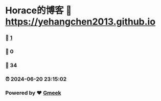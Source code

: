 # Horace的博客 :link: https://yehangchen2013.github.io 
### :page_facing_up: [1](https://yehangchen2013.github.io/tag.html) 
### :speech_balloon: 0 
### :hibiscus: 34 
### :alarm_clock: 2024-06-20 23:15:02 
### Powered by :heart: [Gmeek](https://github.com/Meekdai/Gmeek)
